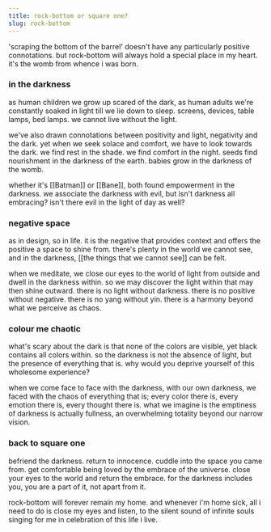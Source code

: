 ```yaml
---
title: rock-bottom or square one?
slug: rock-bottom
---
```

'scraping the bottom of the barrel' doesn't have any particularly positive connotations. but rock-bottom will always hold a special place in my heart. it's the womb from whence i was born.

### in the darkness
as human children we grow up scared of the dark, as human adults we're constantly soaked in light till we lie down to sleep. screens, devices, table lamps, bed lamps. we cannot live without the light.

we've also drawn connotations between positivity and light, negativity and the dark. yet when we seek solace and comfort, we have to look towards the dark. we find rest in the shade. we find comfort in the night. seeds find nourishment in the darkness of the earth. babies grow in the darkness of the womb.

whether it's [[Batman]] or [[Bane]], both found empowerment in the darkness. we associate the darkness with evil, but isn't darkness all embracing? isn't there evil in the light of day as well?

### negative space
as in design, so in life. it is the negative that provides context and offers the positive a space to shine from. there's plenty in the world we cannot see, and in the darkness, [[the things that we cannot see]] can be felt.

when we meditate, we close our eyes to the world of light from outside and dwell in the darkness within. so we may discover the light within that may then shine outward. there is no light without darkness. there is no positive without negative. there is no yang without yin. there is a harmony beyond what we perceive as chaos.

### colour me chaotic
what's scary about the dark is that none of the colors are visible, yet black contains all colors within. so the darkness is not the absence of light, but the presence of everything that is. why would you deprive yourself of this wholesome experience?

when we come face to face with the darkness, with our own darkness, we faced with the chaos of everything that is; every color there is, every emotion there is, every thought there is. what we imagine is the emptiness of darkness is actually fullness, an overwhelming totality beyond our narrow vision. 

### back to square one
befriend the darkness. return to innocence. cuddle into the space you came from. get comfortable being loved by the embrace of the universe. close your eyes to the world and return the embrace. for the darkness includes you, you are a part of it, not apart from it. 

rock-bottom will forever remain my home. and whenever i'm home sick, all i need to do is close my eyes and listen, to the silent sound of infinite souls singing for me in celebration of this life i live.